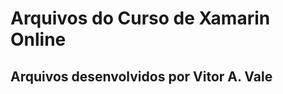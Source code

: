 Arquivos do Curso de Xamarin Online
==================

Arquivos desenvolvidos por Vitor A. Vale
---------------------
